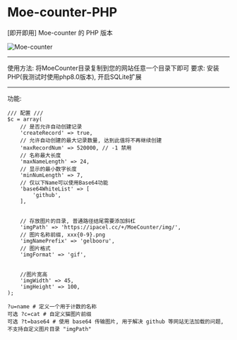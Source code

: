 # Moe-counter-PHP

\[即开即用\] Moe-counter 的 PHP 版本

![Moe-counter](https://ipacel.cc/+/MoeCounter/?u=github&t=base64&p=1)

---

使用方法: 将MoeCounter目录复制到您的网站任意一个目录下即可
要求: 安装PHP(我测试时使用php8.0版本), 开启SQLite扩展

---

功能: 
```
/// 配置 ///
$c = array(
	// 是否允许自动创建记录
	'createRecord' => true,
	// 允许自动创建的最大记录数量, 达到此值将不再继续创建
	'maxRecordNum' => 520000, // -1 禁用
	// 名称最大长度
	'maxNameLength' => 24,
	// 显示的最小数字长度
	'minNumLength' => 7,
	// 仅以下Name可以使用Base64功能
	'base64WhiteList' => [
		'github',
	],


	// 存放图片的目录, 普通路径结尾需要添加斜杠
	'imgPath' => 'https://ipacel.cc/+/MoeCounter/img/',
	// 图片名称前缀, xxx{0-9}.png
	'imgNamePrefix' => 'gelbooru',
	// 图片格式
	'imgFormat' => 'gif',


	//图片宽高
	'imgWidth' => 45,
	'imgHeight' => 100,
);
```

```
?u=name # 定义一个用于计数的名称
可选 ?c=cat # 自定义猫图片前缀
可选 ?t=base64 # 使用 base64 传输图片, 用于解决 github 等网站无法加载的问题, 不支持自定义图片目录 "imgPath"
```



